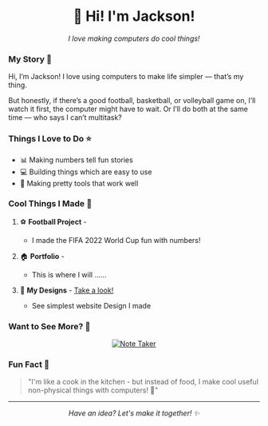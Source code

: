 <div align="center">
  <h1>👋 Hi! I'm Jackson!</h1>
  <p><em>I love making computers do cool things!</em></p>
</div>

### My Story 📖

Hi, I’m Jackson! I love using computers to make life simpler — that’s my thing.

But honestly, if there’s a good football, basketball, or volleyball game on, I’ll watch it first, the computer might have to wait. Or I’ll do both at the same time — who says I can’t multitask?

### Things I Love to Do ⭐

- 📊 Making numbers tell fun stories
- 💻 Building things which are easy to use
- 🎨 Making pretty tools that work well



### Cool Things I Made 🎈

1. ⚽ **Football Project** - <!-- [Look here!](https://fifa2022quatarpy-hmvrzv7bmjycqpkrftxtbl.streamlit.app/) -->
   - I made the FIFA 2022 World Cup fun with numbers!

2. 🏠 **Portfolio** - <!-- [Come see!](https://jackson-mu.github.io/Jackson-Mukeshimana-Portfolio/) -->
   - This is where I will ......

3. 🎨 **My Designs** - [Take a look!](https://jacksonaholtel.my.canva.site/)
   - See simplest website Design I made

### Want to See More? 👀

<div align="center">

<!-- [![Portfolio](https://img.shields.io/badge/Portfolio-Visit%20me!-blue?style=for-the-badge&logo=github)](https://jackson-mu.github.io/Jackson-Mukeshimana-Portfolio/) -->
<!-- [![Streamlit](https://img.shields.io/badge/Projects-Look%20here!-red?style=for-the-badge&logo=github)](https://fifa2022quatarpy-hmvrzv7bmjycqpkrftxtbl.streamlit.app/) -->

[![Note Taker](https://img.shields.io/badge/Note_Taker-Try_it!-green?style=for-the-badge&logo=github)](https://wyz4xd.csb.app/)

</div>

### Fun Fact 🌟

> "I'm like a cook in the kitchen - but instead of food, I make cool useful non-physical things with computers! 🍳"

---
<div align="center">
  <i>Have an idea? Let's make it together! ✨</i>
</div>
